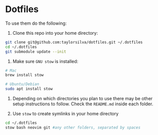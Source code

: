 # Dotfiles

To use them do the following:

1. Clone this repo into your home directory:

```bash
git clone git@github.com:taylorsilva/dotfiles.git ~/.dotfiles
cd ~/.dotfiles
git submodule update --init
```

1. Make sure `GNU stow` is installed:

```bash
# Mac
brew install stow

# Ubuntu/Debian
sudo apt install stow
```

1. Depending on which directories you plan to use there may be other
setup instructions to follow. Check the `README.md` inside each folder.

1. Use `stow` to create symlinks in your home directory

```bash
cd ~/.dotfiles
stow bash neovim git #any other folders, separated by spaces
```
